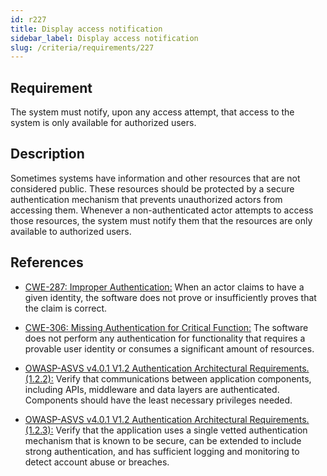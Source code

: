 ```yaml
---
id: r227
title: Display access notification
sidebar_label: Display access notification
slug: /criteria/requirements/227
---
```


## Requirement

The system must notify,
upon any access attempt,
that access to the system
is only available for authorized users.

## Description

Sometimes systems have information
and other resources
that are not considered public.
These resources should be protected
by a secure authentication mechanism
that prevents unauthorized actors
from accessing them.
Whenever a non-authenticated actor
attempts to access those resources,
the system must notify them
that the resources are only available
to authorized users.

## References

- [CWE-287: Improper Authentication:](https://cwe.mitre.org/data/definitions/287.html)
  When an actor claims to have
  a given identity,
  the software does not prove
  or insufficiently proves
  that the claim is correct.

- [CWE-306: Missing Authentication for Critical Function:](https://cwe.mitre.org/data/definitions/306.html)
  The software does not perform
  any authentication for functionality
  that requires a provable user identity
  or consumes a significant amount of resources.

- [OWASP-ASVS v4.0.1 V1.2 Authentication Architectural Requirements.(1.2.2):](https://owasp.org/www-pdf-archive/OWASP_Application_Security_Verification_Standard_4.0-en.pdf)
  Verify that communications between application components,
  including APIs, middleware
  and data layers are authenticated.
  Components should have
  the least necessary privileges needed.

- [OWASP-ASVS v4.0.1 V1.2 Authentication Architectural Requirements.(1.2.3):](https://owasp.org/www-pdf-archive/OWASP_Application_Security_Verification_Standard_4.0-en.pdf)
  Verify that the application
  uses a single vetted authentication mechanism
  that is known to be secure,
  can be extended to include strong authentication,
  and has sufficient logging
  and monitoring to detect account abuse or breaches.
